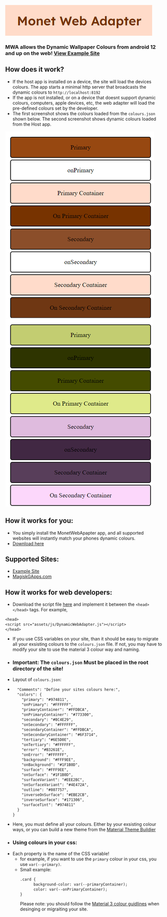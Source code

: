 ![MWALogo](https://raw.githubusercontent.com/wacko1805/MonetWebAdapter/refs/heads/main/assets/images/MWA%20logo.png)
### MWA allows the Dynamic Wallpaper Colours from android 12 and up on the web! [View Example Site](https://wacko1805.github.io/MonetWebAdapter/)

## How does it work?
- If the host app is installed on a device, the site will load the devices colours. The app starts a minimal http server that broadcasts the dynamic colours to ``` http://localhost:8192 ```
- If the app is not installed, or on a device that doesnt support dynamic colours, computers, apple devices, etc, the web adapter will load the pre-defined colours set by the developer.
- The first screenshot shows the colours loaded from the ```colours.json``` shown below. The second screenshot shows dynamic colours loaded from the Host app.
  
![local](https://github.com/wacko1805/MonetWebAdapter/blob/main/assets/images/local.png?raw=true)
![connected](https://github.com/wacko1805/MonetWebAdapter/blob/main/assets/images/connected.png?raw=true)

  
## How it works for you:
- You simply install the MonetWebApapter app, and all supported websites will instantly match your phones dynamic colours.
- [Download here](https://github.com/wacko1805/MonetWebHost/releases)

## Supported Sites:
- [Example Site](https://wacko1805.github.io/MonetWebAdapter/)
- [MagiskGApps.com](https://magiskgapps.com)

## How it works for web developers:
- Download the script file [here](https://github.com/wacko1805/MonetWebAdapter/DynamicWebAdapter.js) and implement it between the ``` <head> </head> ``` tags. For example,
```
<head>
<script src="assets/js/DynamicWebAdapter.js"></script>
</head>
```
- If you use CSS variables on your site, than it should be easy to migrate all your exsisting colours to the ``` colours.json ``` file. If not, you may have to modify your site to use the material 3 colour way and naming.
- ### Important: The ``` colours.json ``` Must be placed in the root directory of the site!
- Layout of ``` colours.json ```:
- 
  ```{
    "Comments": "Define your sites colours here:",
    "colors": {
      "primary": "#974811",
      "onPrimary": "#FFFFFF",
      "primaryContainer": "#FFDBCA",
      "onPrimaryContainer": "#773300",
      "secondary": "#8C4E29",
      "onSecondary": "#FFFFFF",
      "secondaryContainer": "#FFDBCA",
      "onSecondaryContainer": "#6F3714",
      "tertiary": "#6E5D0E",
      "onTertiary": "#FFFFFF",
      "error": "#B3261E",
      "onError": "#FFFFFF",
      "background": "#FFF9EE",
      "onBackground": "#1F1B0D",
      "surface": "#FFF9EE",
      "onSurface": "#1F1B0D",
      "surfaceVariant": "#EEE2BC",
      "onSurfaceVariant": "#4E472A",
      "outline": "#807757",
      "inverseOnSurface": "#EBE2CB",
      "inverseSurface": "#171306",
      "surfaceTint": "#974811"
    }
  }
  ```
- Here, you must define all your colours. Either by your exsisting colour ways, or you can build a new theme from the [Material Theme Buildier](https://material-foundation.github.io/material-theme-builder/)
- ### Using colours in your css:
- Each property is the name of the CSS variable!
  - for example, if you want to use the  ```primary``` colour in your css, you use ```var(--primary)```.
  - Small example:
    ```
    .card {
          background-color: var(--primaryContainer);
          color: var(--onPrimaryContainer);
    }
    ```
    Please note: you should follow the [Material 3 colour guidlines](https://m3.material.io/styles/color/system/overview) when desinging or migraiting your site.
  


